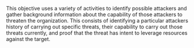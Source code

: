 
This objective uses a variety of activities to  identify possible attackers and gather background information about the capability of those attackers to threaten the organization. This consists of identifying a particular attackers history of carrying out specific threats, their capability to carry out those threats currently, and proof that the threat has intent to leverage resources against the target.
